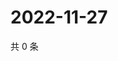 # 2022-11-27

共 0 条

<!-- BEGIN WEIBO -->
<!-- 最后更新时间 Sun Nov 27 2022 17:13:14 GMT+0800 (China Standard Time) -->

<!-- END WEIBO -->
